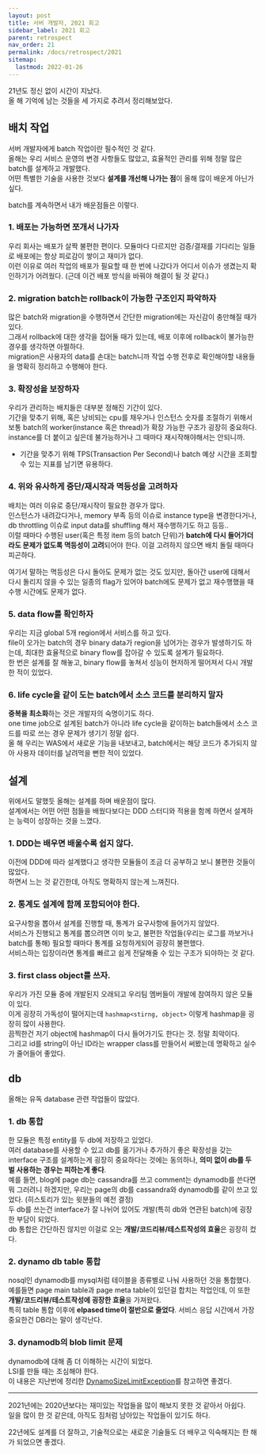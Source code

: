```yaml
---
layout: post
title: 서버 개발자, 2021 회고
sidebar_label: 2021 회고
parent: retrospect
nav_order: 21
permalink: /docs/retrospect/2021
sitemap:
  lastmod: 2022-01-26
---
```


21년도 정신 없이 시간이 지났다.  
올 해 기억에 남는 것들을 세 가지로 추려서 정리해보았다.  

## 배치 작업

서버 개발자에게 batch 작업이란 필수적인 것 같다.  
올해는 우리 서비스 운영의 변경 사항들도 많았고, 효율적인 관리를 위해 정말 많은 batch를 설계하고 개발했다.  
어떤 특별한 기술을 사용한 것보다 **설계를 개선해 나가는 점**이 올해 많이 배운게 아닌가 싶다.  

batch를 계속하면서 내가 배운점들은 이렇다.

### 1. **배포는 가능하면 쪼개서** 나가자  

우리 회사는 배포가 살짝 불편한 편이다. 모듈마다 다르지만 검증/결재를 기다리는 일들로 배포에는 항상 피로감이 쌓이고 재미가 없다.  
이런 이유로 여러 작업의 배포가 필요할 때 한 번에 나갔다가 어디서 이슈가 생겼는지 확인하기가 어려웠다. (근데 이건 배포 방식을 바꿔야 해결이 될 것 같다.)

### 2. migration batch는 **rollback이 가능한 구조인지 파악**하자  

많은 batch와 migration을 수행하면서 간단한 migration에는 자신감이 충만해질 때가 있다.  
그래서 rollback에 대한 생각을 접어둘 때가 있는데, 배포 이후에 rollback이 불가능한 경우를 생각하면 아찔하다.  
migration은 사용자의 data를 손대는 batch니까 작업 수행 전후로 확인해야할 내용들을 명확히 정리하고 수행해야 한다.

### 3. **확장성을 보장**하자  

우리가 관리하는 배치들은 대부분 정해진 기간이 있다.  
기간을 맞추기 위해, 혹은 낭비되는 cpu를 채우거나 인스턴스 숫자를 조절하기 위해서 보통 batch의 worker(instance 혹은 thread)가 확장 가능한 구조가 굉장히 중요하다.  
instance를 더 붙이고 싶은데 불가능하거나 그 때마다 재시작해야해서는 안되니까.  
- 기간을 맞추기 위해 TPS(Transaction Per Second)나 batch 예상 시간을 조회할 수 있는 지표를 남기면 유용하다.

### 4. 위와 유사하게 **중단/재시작과 멱등성을 고려**하자  

배치는 여러 이유로 중단/재시작이 필요한 경우가 많다.  
인스턴스가 내려갔다거나, memory 부족 등의 이슈로 instance type을 변경한다거나, db throttling 이슈로 input data를 shuffling 해서 재수행하기도 하고 등등..  
이럴 때마다 수행된 user(혹은 특정 item 등의 batch 단위)가 **batch에 다시 들어가더라도 문제가 없도록 멱등성이 고려**되어야 한다. 이걸 고려하지 않으면 배치 돌릴 때마다 피곤하다.  

여기서 말하는 멱등성은 다시 돌아도 문제가 없는 것도 있지만, 돌아간 user에 대해서 다시 돌리지 않을 수 있는 일종의 flag가 있어야 batch에도 문제가 없고 재수행했을 때 수행 시간에도 문제가 없다.

### 5. **data flow를 확인**하자
   
우리는 지금 global 5개 region에서 서비스를 하고 있다.  
file이 오가는 batch의 경우 binary data가 region을 넘어가는 경우가 발생하기도 하는데, 최대한 효율적으로 binary flow를 잡아갈 수 있도록 설계가 필요하다.  
한 번은 설계를 잘 해놓고, binary flow를 놓쳐서 성능이 현저하게 떨어져서 다시 개발한 적이 있었다.

### 6. **life cycle을 같이 도는 batch에서 소스 코드를 분리하지 말자**
   
**중복을 최소화**하는 것은 개발자의 숙명이기도 하다.  
one time job으로 설계된 batch가 아니라 life cycle을 같이하는 batch들에서 소스 코드를 따로 쓰는 경우 문제가 생기기 정말 쉽다.  
올 해 우리는 WAS에서 새로운 기능을 내보내고, batch에서는 해당 코드가 추가되지 않아 사용자 데이터를 날려먹을 뻔한 적이 있었다.


## 설계

위에서도 말했듯 올해는 설계를 하며 배운점이 많다.  
설계에서는 어떤 어떤 점들을 배웠다보다는 DDD 스터디와 적용을 함께 하면서 설계하는 능력이 성장하는 것을 느꼈다.

### 1. DDD는 배우면 배울수록 쉽지 않다.  

이전에 DDD에 따라 설계했다고 생각한 모듈들이 조금 더 공부하고 보니 불편한 것들이 많았다.  
하면서 느는 것 같긴한데, 아직도 명확하지 않는게 느껴진다.

### 2. 통계도 설계에 함께 포함되어야 한다.  

요구사항을 뽑아서 설계를 진행할 때, 통계가 요구사항에 들어가지 않았다.  
서비스가 진행되고 통계를 뽑으려면 이미 늦고, 불편한 작업들(우리는 로그를 까보거나 batch를 통해) 필요할 때마다 통계를 요청하게되어 굉장히 불편했다.  
서비스하는 입장이라면 통계를 빠르고 쉽게 전달해줄 수 있는 구조가 되야하는 것 같다.

### 3. first class object를 쓰자.  

우리가 가진 모듈 중에 개발된지 오래되고 우리팀 멤버들이 개발에 참여하지 않은 모듈이 있다.  
이게 굉장히 가독성이 떨어지는데 `hashmap<stirng, object>` 이렇게 hashmap을 굉장히 많이 사용한다.  
끔찍한건 저기 object에 hashmap이 다시 들어가기도 한다는 것. 정말 최악이다.  
그리고 id를 string이 아닌 ID라는 wrapper class를 만들어서 써봤는데 명확하고 실수가 줄어들어 좋았다.

## db

올해는 유독 database 관련 작업들이 많았다.  

### 1. db 통합

한 모듈은 특정 entity를 두 db에 저장하고 있었다.  
여러 database를 사용할 수 있고 db를 옮기거나 추가하기 좋은 확장성을 갖는 interface 구조를 설계하는게 굉장히 중요하다는 것에는 동의하나, **의미 없이 db를 두 벌 사용하는 경우는 피하는게 좋다**.  
예를 들면, blog에 page db는 cassandra를 쓰고 comment는 dynamodb를 쓴다면 뭐 그러려니 하겠지만, 우리는 page의 db를 cassandra와 dynamodb를 같이 쓰고 있었다. (히스토리가 있는 윗분들의 예전 결정)  
두 db를 쓰는건 interface가 잘 나뉘어 있어도 개발(특히 db와 연관된 batch)에 굉장한 부담이 되었다.  
db 통합은 간단하진 않지만 이걸로 오는 **개발/코드리뷰/테스트작성의 효율**은 굉장히 컸다.

### 2. dynamo db table 통합  
   
nosql인 dynamodb를 mysql처럼 테이블을 종류별로 나눠 사용하던 것을 통합했다.  
예를들면 page main table과 page meta table이 있던걸 합치는 작업인데, 이 또한 **개발/코드리뷰/테스트작성에 굉장한 효율**을 가져왔다.  
특히 table 통합 이후에 **elpased time이 절반으로 줄었다**. 서비스 응답 시간에서 가장 중요한건 DB라는 말이 생각난다.

### 3. dynamodb의 blob limit 문제  

dynamodb에 대해 좀 더 이해하는 시간이 되었다.  
LSI를 만들 때는 조심해야 한다.  
이 내용은 지난번에 정리한 [DynamoSizeLimitException](/docs/aws/dynamo/DynamoSizeLimitException)를 참고하면 좋겠다.

---

2021년에는 2020년보다는 재미있는 작업들을 많이 해보지 못한 것 같아서 아쉽다.  
일을 많이 한 것 같은데, 아직도 짐처럼 남아있는 작업들이 있기도 하다.

22년에도 설계를 더 잘하고, 기술적으로는 새로운 기술들도 더 배우고 익숙해지는 한 해가 되었으면 좋겠다. 
